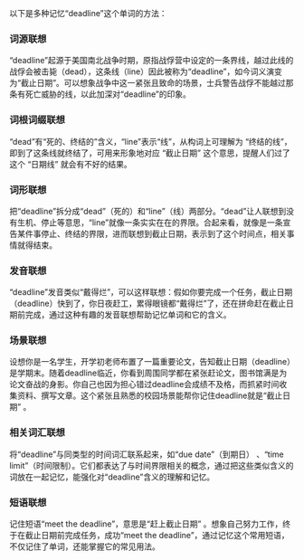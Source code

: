 以下是多种记忆“deadline”这个单词的方法：
### 词源联想
“deadline”起源于美国南北战争时期，原指战俘营中设定的一条界线，越过此线的战俘会被击毙（dead），这条线（line）因此被称为“deadline”，如今词义演变为“截止日期”。可以想象战争中这一紧张且致命的场景，士兵警告战俘不能越过那条有死亡威胁的线，以此加深对“deadline”的印象。 

### 词根词缀联想 
“dead”有“死的、终结的”含义，“line”表示“线”，从构词上可理解为 “终结的线”，即到了这条线就终结了，可用来形象地对应 “截止日期” 这个意思，提醒人们过了这个 “日期线” 就会有不好的结果。 

### 词形联想 
把“deadline”拆分成“dead”（死的）和“line”（线）两部分。“dead”让人联想到没有生机、停止等意思，“line”就像一条实实在在的界限。合起来看，就像是一条宣告某件事停止、终结的界限，进而联想到截止日期，表示到了这个时间点，相关事情就得结束。 

### 发音联想 
“deadline”发音类似“戴得烂”，可以这样联想：假如你要完成一个任务，截止日期（deadline）快到了，你日夜赶工，累得眼镜都“戴得烂”了，还在拼命赶在截止日期前完成，通过这种有趣的发音联想帮助记忆单词和它的含义。 

### 场景联想 
设想你是一名学生，开学初老师布置了一篇重要论文，告知截止日期（deadline）是学期末。随着deadline临近，你看到周围同学都在紧张赶论文，图书馆满是为论文奋战的身影。你自己也因为担心错过deadline会成绩不及格，而抓紧时间收集资料、撰写文章。这个紧张且熟悉的校园场景能帮你记住deadline就是“截止日期” 。 

### 相关词汇联想 
将“deadline”与同类型的时间词汇联系起来，如“due date”（到期日） 、“time limit”（时间限制）。它们都表达了与时间界限相关的概念，通过把这些类似含义的词放在一起记忆，能强化对“deadline”含义的理解和记忆。 

### 短语联想 
记住短语“meet the deadline”，意思是“赶上截止日期” 。想象自己努力工作，终于在截止日期前完成任务，成功“meet the deadline”，通过记忆这个常用短语，不仅记住了单词，还能掌握它的常见用法。 